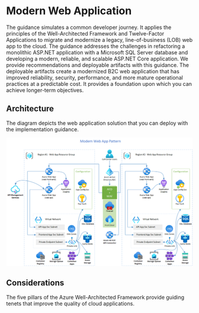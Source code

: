 # Modern Web Application

The guidance simulates a common developer journey. It applies the principles of the Well-Architected Framework and Twelve-Factor Applications to migrate and modernize a legacy, line-of-business (LOB) web app to the cloud. The guidance addresses the challenges in refactoring a monolithic ASP.NET application with a Microsoft SQL Server database and developing a modern, reliable, and scalable ASP.NET Core application. We provide recommendations and deployable artifacts with this guidance. The deployable artifacts create a modernized B2C web application that has improved reliability, security, performance, and more mature operational practices at a predictable cost. It provides a foundation upon which you can achieve longer-term objectives.

## Architecture

The diagram depicts the web application solution that you can deploy with the implementation guidance.

![Modern web app architecture diagram](./assets/guide/ModernWebAppArchitectureDiagram.png)

## Considerations

The five pillars of the Azure Well-Architected Framework provide guiding tenets that improve the quality of cloud applications.
